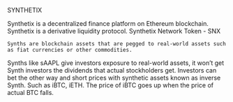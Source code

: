 SYNTHETIX

Synthetix is a decentralized finance platform on Ethereum blockchain. 
Synthetix is a derivative liquidity protocol.
Synthetix Network Token - SNX

`Synths are blockchain assets that are pegged to real-world assets such as fiat currencies or other commodities.`

Synths like sAAPL give investors exposure to real-world assets, it won’t get Synth investors the dividends that actual stockholders get.
Investors can bet the other way and short prices with synthetic assets known as inverse Synth. Such as iBTC, iETH. The price of iBTC goes up when the price of actual BTC falls.
